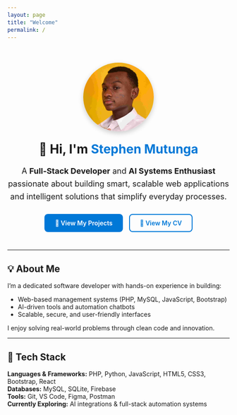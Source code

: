 ```yaml
---
layout: page
title: "Welcome"
permalink: /
---
```


<div align ="center" style="margin-top: 50px; margin-bottom: 40px;">

  <img src="/assets/img/profile.jpg" alt="Stephen Mutunga" width="160" style="border-radius: 50%; box-shadow: 0 4px 12px rgba(0,0,0,0.2);"/>

  <h1 style="margin-top: 20px;">👋 Hi, I'm <span style="color:#0078D7;">Stephen Mutunga</span></h1>

  <p style="font-size: 18px; max-width: 600px; margin: 10px auto; line-height: 1.6;">
    A <strong>Full-Stack Developer</strong> and <strong>AI Systems Enthusiast</strong> passionate about
    building smart, scalable web applications and intelligent solutions that simplify everyday processes.
  </p>

  <div style="margin-top: 25px;">
    <a href="/projects/" style="display:inline-block; background:#0078D7; color:#fff; padding:12px 24px; border-radius:8px; text-decoration:none; font-weight:600; margin-right:10px;">
      🚀 View My Projects
    </a>
    <a href="/cv/" style="display:inline-block; border:2px solid #0078D7; color:#0078D7; padding:10px 22px; border-radius:8px; text-decoration:none; font-weight:600;">
      📄 View My CV
    </a>
  </div>

</div>

---

## 💡 About Me

I’m a dedicated software developer with hands-on experience in building:
- Web-based management systems (PHP, MySQL, JavaScript, Bootstrap)
- AI-driven tools and automation chatbots
- Scalable, secure, and user-friendly interfaces

I enjoy solving real-world problems through clean code and innovation.

---

## 🧠 Tech Stack

**Languages & Frameworks:** PHP, Python, JavaScript, HTML5, CSS3, Bootstrap, React  
**Databases:** MySQL, SQLite, Firebase  
**Tools:** Git, VS Code, Figma, Postman  
**Currently Exploring:** AI integrations & full-stack automation systems

